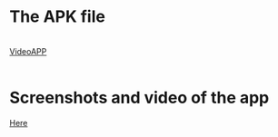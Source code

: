 <h1>The APK file</h1><br>
<a href="https://github.com/Shaikh-Nabeel/VideoApp/blob/master/SCREENSHOTS/app-debug.apk"> VideoAPP</a>
<br>
<br>
<h1>Screenshots and video of the app </h1>
<a href="https://github.com/Shaikh-Nabeel/VideoApp/blob/master/SCREENSHOTS/"> Here </a>
